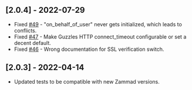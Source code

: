 ## [2.0.4] - 2022-07-29
- Fixed [#49](https://github.com/zammad/zammad-api-client-php/issues/49) - "on_behalf_of_user" never gets initialized, which leads to conflicts.
- Fixed [#47](https://github.com/zammad/zammad-api-client-php/issues/47) - Make Guzzles HTTP connect_timeout configurable or set a decent default.
- Fixed [#46](https://github.com/zammad/zammad-api-client-php/issues/46) - Wrong documentation for SSL verification switch.

## [2.0.3] - 2022-04-14
- Updated tests to be compatible with new Zammad versions.